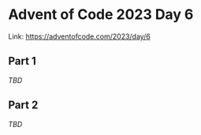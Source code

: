 # Advent of Code 2023 Day 6

Link: <https://adventofcode.com/2023/day/6>

## Part 1

*TBD*

## Part 2

*TBD*
